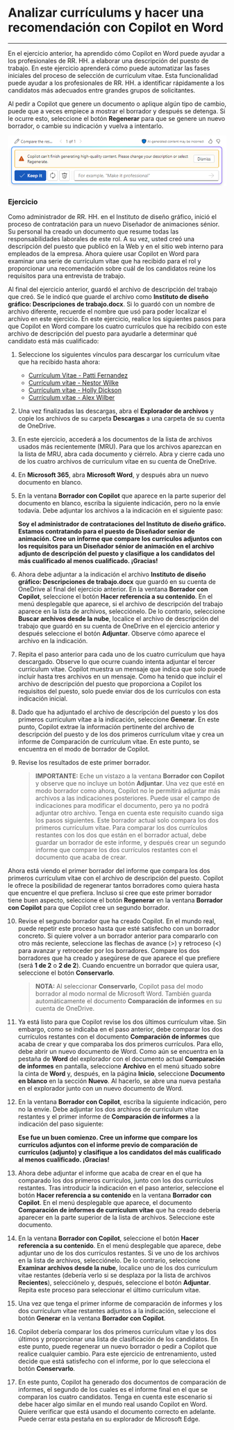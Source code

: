 # Analizar currículums y hacer una recomendación con Copilot en Word
---
En el ejercicio anterior, ha aprendido cómo Copilot en Word puede ayudar a los profesionales de RR. HH. a elaborar una descripción del puesto de trabajo. En este ejercicio aprenderá cómo puede automatizar las fases iniciales del proceso de selección de currículum vítae. Esta funcionalidad puede ayudar a los profesionales de RR. HH. a identificar rápidamente a los candidatos más adecuados entre grandes grupos de solicitantes.

Al pedir a Copilot que genere un documento o aplique algún tipo de cambio, puede que a veces empiece a mostrar el borrador y después se detenga. Si le ocurre esto, seleccione el botón **Regenerar** para que se genere un nuevo borrador, o cambie su indicación y vuelva a intentarlo.

![Recorte de pantalla que muestra un mensaje que puede recibir si Copilot no puede terminar de generar el borrador actual.](../media/copilot-word-regenerate-message-d16edfd9.png)

### Ejercicio

Como administrador de RR. HH. en el Instituto de diseño gráfico, inició el proceso de contratación para un nuevo Diseñador de animaciones sénior. Su personal ha creado un documento que resume todas las responsabilidades laborales de este rol. A su vez, usted creó una descripción del puesto que publicó en la Web y en el sitio web interno para empleados de la empresa. Ahora quiere usar Copilot en Word para examinar una serie de currículum vítae que ha recibido para el rol y proporcionar una recomendación sobre cuál de los candidatos reúne los requisitos para una entrevista de trabajo.

Al final del ejercicio anterior, guardó el archivo de descripción del trabajo que creó. Se le indicó que guarde el archivo como **Instituto de diseño gráfico: Descripciones de trabajo.docx**. Si lo guardó con un nombre de archivo diferente, recuerde el nombre que usó para poder localizar el archivo en este ejercicio. En este ejercicio, realice los siguientes pasos para que Copilot en Word compare los cuatro currículos que ha recibido con este archivo de descripción del puesto para ayudarle a determinar qué candidato está más cualificado:

1.  Seleccione los siguientes vínculos para descargar los currículum vítae que ha recibido hasta ahora:
     -  [Currículum Vitae - Patti Fernandez](https://go.microsoft.com/fwlink/?linkid=2268829)
     -  [Currículum vítae - Nestor Wilke](https://go.microsoft.com/fwlink/?linkid=2268930)
     -  [Currículum vítae - Holly Dickson](https://go.microsoft.com/fwlink/?linkid=2268828)
     -  [Currículum vítae - Alex Wilber](https://go.microsoft.com/fwlink/?linkid=2269127)
2.  Una vez finalizadas las descargas, abra el **Explorador de archivos** y copie los archivos de su carpeta **Descargas** a una carpeta de su cuenta de OneDrive.
3.  En este ejercicio, accederá a los documentos de la lista de archivos usados más recientemente (MRU). Para que los archivos aparezcan en la lista de MRU, abra cada documento y ciérrelo. Abra y cierre cada uno de los cuatro archivos de currículum vítae en su cuenta de OneDrive.
4.  En **Microsoft 365**, abra **Microsoft Word**, y después abra un nuevo documento en blanco.
5.  En la ventana **Borrador con Copilot** que aparece en la parte superior del documento en blanco, escriba la siguiente indicación, pero no la envíe todavía. Debe adjuntar los archivos a la indicación en el siguiente paso:
    
    **Soy el administrador de contrataciones del Instituto de diseño gráfico. Estamos contratando para el puesto de Diseñador senior de animación. Cree un informe que compare los currículos adjuntos con los requisitos para un Diseñador sénior de animación en el archivo adjunto de descripción del puesto y clasifique a los candidatos del más cualificado al menos cualificado. ¡Gracias!**
6.  Ahora debe adjuntar a la indicación el archivo **Instituto de diseño gráfico: Descripciones de trabajo.docx** que guardó en su cuenta de OneDrive al final del ejercicio anterior. En la ventana **Borrador con Copilot**, seleccione el botón **Hacer referencia a su contenido**. En el menú desplegable que aparece, si el archivo de descripción del trabajo aparece en la lista de archivos, selecciónelo. De lo contrario, seleccione **Buscar archivos desde la nube**, localice el archivo de descripción del trabajo que guardó en su cuenta de OneDrive en el ejercicio anterior y después seleccione el botón **Adjuntar**. Observe cómo aparece el archivo en la indicación.
7.  Repita el paso anterior para cada uno de los cuatro currículum que haya descargado. Observe lo que ocurre cuando intenta adjuntar el tercer currículum vítae. Copilot muestra un mensaje que indica que solo puede incluir hasta tres archivos en un mensaje. Como ha tenido que incluir el archivo de descripción del puesto que proporciona a Copilot los requisitos del puesto, solo puede enviar dos de los currículos con esta indicación inicial.
8.  Dado que ha adjuntado el archivo de descripción del puesto y los dos primeros currículum vítae a la indicación, seleccione **Generar**. En este punto, Copilot extrae la información pertinente del archivo de descripción del puesto y de los dos primeros currículum vítae y crea un informe de Comparación de currículum vítae. En este punto, se encuentra en el modo de borrador de Copilot.
9.  Revise los resultados de este primer borrador.
    
    > **IMPORTANTE:** Eche un vistazo a la ventana **Borrador con Copilot** y observe que no incluye un botón **Adjuntar**. Una vez que esté en modo borrador como ahora, Copilot no le permitirá adjuntar más archivos a las indicaciones posteriores. Puede usar el campo de indicaciones para modificar el documento, pero ya no podrá adjuntar otro archivo. Tenga en cuenta este requisito cuando siga los pasos siguientes. Este borrador actual solo compara los dos primeros currículum vítae. Para comparar los dos currículos restantes con los dos que están en el borrador actual, debe guardar un borrador de este informe, y después crear un segundo informe que compare los dos currículos restantes con el documento que acaba de crear.
    
  Ahora está viendo el primer borrador del informe que compara los dos primeros currículum vítae con el archivo de descripción del puesto. Copilot le ofrece la posibilidad de regenerar tantos borradores como quiera hasta que encuentre el que prefiera. Incluso si cree que este primer borrador tiene buen aspecto, seleccione el botón **Regenerar** en la ventana **Borrador con Copilot** para que Copilot cree un segundo borrador.

10. Revise el segundo borrador que ha creado Copilot. En el mundo real, puede repetir este proceso hasta que esté satisfecho con un borrador concreto. Si quiere volver a un borrador anterior para compararlo con otro más reciente, seleccione las flechas de avance (&gt;) y retroceso (&lt;) para avanzar y retroceder por los borradores. Compare los dos borradores que ha creado y asegúrese de que aparece el que prefiere (será **1 de 2** o **2 de 2**). Cuando encuentre un borrador que quiera usar, seleccione el botón **Conservarlo**.
    
    > **NOTA:** Al seleccionar **Conservarlo**, Copilot pasa del modo borrador al modo normal de Microsoft Word. También guarda automáticamente el documento **Comparación de informes** en su cuenta de OneDrive.
11. Ya está listo para que Copilot revise los dos últimos currículum vítae. Sin embargo, como se indicaba en el paso anterior, debe comparar los dos currículos restantes con el documento **Comparación de informes** que acaba de crear y que comparaba los dos primeros currículos. Para ello, debe abrir un nuevo documento de Word. Como aún se encuentra en la pestaña de **Word** del explorador con el documento actual **Comparación de informes** en pantalla, seleccione **Archivo** en el menú situado sobre la cinta de **Word** y, después, en la página **Inicio**, seleccione **Documento en blanco** en la sección **Nuevo**. Al hacerlo, se abre una nueva pestaña en el explorador junto con un nuevo documento de Word.

12. En la ventana **Borrador con Copilot**, escriba la siguiente indicación, pero no la envíe. Debe adjuntar los dos archivos de currículum vítae restantes y el primer informe de **Comparación de informes** a la indicación del paso siguiente:
    
    **Ese fue un buen comienzo. Cree un informe que compare los currículos adjuntos con el informe previo de comparación de currículos (adjunto) y clasifique a los candidatos del más cualificado al menos cualificado. ¡Gracias!**
13. Ahora debe adjuntar el informe que acaba de crear en el que ha comparado los dos primeros currículos, junto con los dos currículos restantes. Tras introducir la indicación en el paso anterior, seleccione el botón **Hacer referencia a su contenido** en la ventana **Borrador con Copilot**. En el menú desplegable que aparece, el documento **Comparación de informes de currículum vítae** que ha creado debería aparecer en la parte superior de la lista de archivos. Seleccione este documento.
14. En la ventana **Borrador con Copilot**, seleccione el botón **Hacer referencia a su contenido**. En el menú desplegable que aparece, debe adjuntar uno de los dos currículos restantes. Si ve uno de los archivos en la lista de archivos, selecciónelo. De lo contrario, seleccione **Examinar archivos desde la nube**, localice uno de los dos currículum vítae restantes (debería verlo si se desplaza por la lista de archivos **Recientes**), selecciónelo y, después, seleccione el botón **Adjuntar**. Repita este proceso para seleccionar el último currículum vítae.
15. Una vez que tenga el primer informe de comparación de informes y los dos currículum vítae restantes adjuntos a la indicación, seleccione el botón **Generar** en la ventana **Borrador con Copilot**.
16. Copilot debería comparar los dos primeros currículum vítae y los dos últimos y proporcionar una lista de clasificación de los candidatos. En este punto, puede regenerar un nuevo borrador o pedir a Copilot que realice cualquier cambio. Para este ejercicio de entrenamiento, usted decide que está satisfecho con el informe, por lo que selecciona el botón **Conservarlo**.
17. En este punto, Copilot ha generado dos documentos de comparación de informes, el segundo de los cuales es el informe final en el que se comparan los cuatro candidatos. Tenga en cuenta este escenario si debe hacer algo similar en el mundo real usando Copilot en Word. Quiere verificar que está usando el documento correcto en adelante. Puede cerrar esta pestaña en su explorador de Microsoft Edge.

